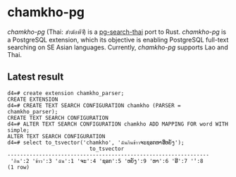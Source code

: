 # chamkho-pg

_chamkho-pg_ (Thai: _ชำฆ้อพีจี_) is a [pg-search-thai](https://github.com/zdk/pg-search-thai) port to Rust. _chamkho-pg_ is a PostgreSQL extension, which its objective is enabling PostgreSQL full-text searching on SE Asian languages. Currently, _chamkho-pg_ supports Lao and Thai.


## Latest result

````
d4=# create extension chamkho_parser;
CREATE EXTENSION
d4=# CREATE TEXT SEARCH CONFIGURATION chamkho (PARSER = chamkho_parser);
CREATE TEXT SEARCH CONFIGURATION
d4=# ALTER TEXT SEARCH CONFIGURATION chamkho ADD MAPPING FOR word WITH simple;
ALTER TEXT SEARCH CONFIGURATION
d4=# select to_tsvector('chamkho', 'ฉันกินข้าวຈະຊອກຫາອີ່ຫຍັງ');
                          to_tsvector                           
----------------------------------------------------------------
 'กิน':2 'ข้าว':3 'ฉัน':1 'ຈະ':4 'ຊອກ':5 'ຫຍັງ':9 'ຫາ':6 'ອີ':7 '່':8
(1 row)
````

